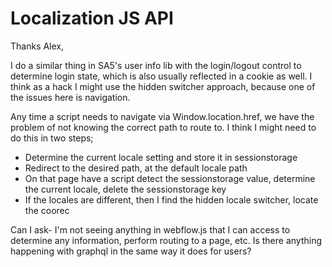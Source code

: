 # Localization JS API

Thanks Alex,

I do a similar thing in SA5's user info lib with the login/logout control to determine login state, which is also usually reflected in a cookie as well. I think as a hack I might use the hidden switcher approach, because one of the issues here is navigation.

Any time a script needs to navigate via Window.location.href, we have the problem of not knowing the correct path to route to. I think I might need to do this in two steps;

* Determine the current locale setting and store it in sessionstorage
* Redirect to the desired path, at the default locale path
* On that page have a script detect the sessionstorage value, determine the current locale, delete the sessionstorage key
* If the locales are different, then I find the hidden locale switcher, locate the coorec

Can I ask- I'm not seeing anything in webflow.js that I can access to determine any information, perform routing to a page, etc. Is there anything happening with graphql in the same way it does for users?
